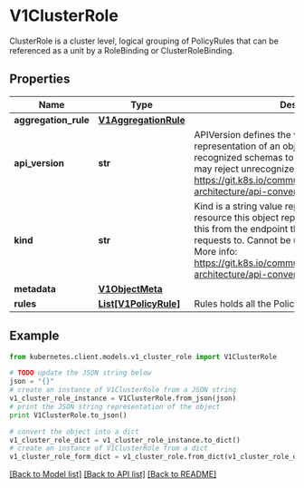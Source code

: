 # V1ClusterRole

ClusterRole is a cluster level, logical grouping of PolicyRules that can be referenced as a unit by a RoleBinding or ClusterRoleBinding.

## Properties

Name | Type | Description | Notes
------------ | ------------- | ------------- | -------------
**aggregation_rule** | [**V1AggregationRule**](V1AggregationRule.md) |  | [optional] 
**api_version** | **str** | APIVersion defines the versioned schema of this representation of an object. Servers should convert recognized schemas to the latest internal value, and may reject unrecognized values. More info: https://git.k8s.io/community/contributors/devel/sig-architecture/api-conventions.md#resources | [optional] 
**kind** | **str** | Kind is a string value representing the REST resource this object represents. Servers may infer this from the endpoint the kubernetes.client submits requests to. Cannot be updated. In CamelCase. More info: https://git.k8s.io/community/contributors/devel/sig-architecture/api-conventions.md#types-kinds | [optional] 
**metadata** | [**V1ObjectMeta**](V1ObjectMeta.md) |  | [optional] 
**rules** | [**List[V1PolicyRule]**](V1PolicyRule.md) | Rules holds all the PolicyRules for this ClusterRole | [optional] 

## Example

```python
from kubernetes.client.models.v1_cluster_role import V1ClusterRole

# TODO update the JSON string below
json = "{}"
# create an instance of V1ClusterRole from a JSON string
v1_cluster_role_instance = V1ClusterRole.from_json(json)
# print the JSON string representation of the object
print V1ClusterRole.to_json()

# convert the object into a dict
v1_cluster_role_dict = v1_cluster_role_instance.to_dict()
# create an instance of V1ClusterRole from a dict
v1_cluster_role_form_dict = v1_cluster_role.from_dict(v1_cluster_role_dict)
```
[[Back to Model list]](../README.md#documentation-for-models) [[Back to API list]](../README.md#documentation-for-api-endpoints) [[Back to README]](../README.md)


